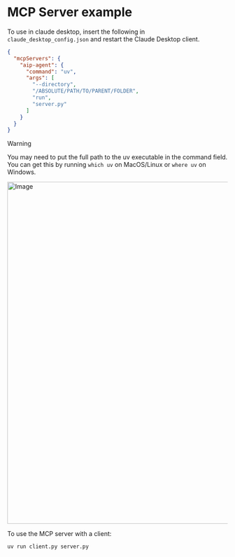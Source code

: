# MCP Server example

To use in claude desktop, insert the following in `claude_desktop_config.json` and restart the Claude Desktop client.

```json
{
  "mcpServers": {
    "aip-agent": {
      "command": "uv",
      "args": [
        "--directory",
        "/ABSOLUTE/PATH/TO/PARENT/FOLDER",
        "run",
        "server.py"
      ]
    }
  }
}
```

> [!WARNING]
> You may need to put the full path to the uv executable in the command field. You can get this by running `which uv` on MacOS/Linux or `where uv` on Windows.

<img width="780" alt="Image" src="https://github.com/user-attachments/assets/e4a1b283-c739-43a2-80b8-827adeac9962" />

To use the MCP server with a client:

```bash
uv run client.py server.py
```
